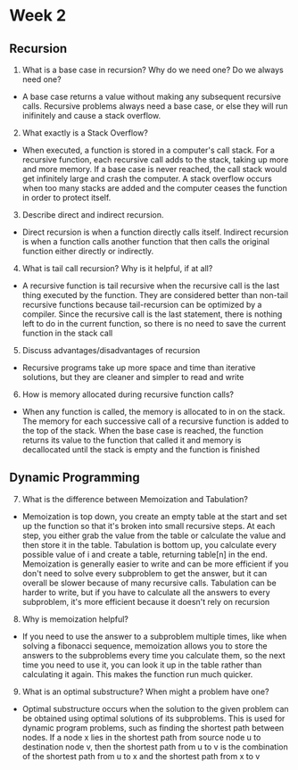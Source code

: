 # Week 2

## Recursion

1. What is a base case in recursion? Why do we need one? Do we always need one?
- A base case returns a value without making any subsequent recursive calls. Recursive problems always need a base case, or else they will run inifinitely and cause a stack overflow. 

2. What exactly is a Stack Overflow?
- When executed, a function is stored in a computer's call stack. For a recursive function, each recursive call adds to the stack, taking up more and more memory. If a base case is never reached, the call stack would get infinitely large and crash the computer. A stack overflow occurs when too many stacks are added and the computer ceases the function in order to protect itself.

3. Describe direct and indirect recursion.
- Direct recursion is when a function directly calls itself. Indirect recursion is when a function calls another function that then calls the original function either directly or indirectly.

4. What is tail call recursion? Why is it helpful, if at all?
- A recursive function is tail recursive when the recursive call is the last thing executed by the function. They are considered better than non-tail recursive functions because tail-recursion can be optimized by a compiler. Since the recursive call is the last statement, there is nothing left to do in the current function, so there is no need to save the current function in the stack call

5. Discuss advantages/disadvantages of recursion
- Recursive programs take up more space and time than iterative solutions, but they are cleaner and simpler to read and write

6. How is memory allocated during recursive function calls?
- When any function is called, the memory is allocated to in on the stack. The memory for each successive call of a recursive function is added to the top of the stack. When the base case is reached, the function returns its value to the function that called it and memory is decallocated until the stack is empty and the function is finished

## Dynamic Programming

7. What is the difference between Memoization and Tabulation?
- Memoization is top down, you create an empty table at the start and set up the function so that it's broken into small recursive steps. At each step, you either grab the value from the table or calculate the value and then store it in the table. Tabulation is bottom up, you calculate every possible value of i and create a table, returning table[n] in the end. Memoization is generally easier to write and can be more efficient if you don't need to solve every subproblem to get the answer, but it can overall be slower because of many recursive calls. Tabulation can be harder to write, but if you have to calculate all the answers to every subproblem, it's more efficient because it doesn't rely on recursion

8. Why is memoization helpful?
- If you need to use the answer to a subproblem multiple times, like when solving a fibonacci sequence, memoization allows you to store the answers to the subproblems every time you calculate them, so the next time you need to use it, you can look it up in the table rather than calculating it again. This makes the function run much quicker.

9. What is an optimal substructure? When might a problem have one?
- Optimal substructure occurs when the solution to the given problem can be obtained using optimal solutions of its subproblems. This is used for dynamic program problems, such as finding the shortest path between nodes. If a node x lies in the shortest path from source node u to destination node v, then the shortest path from u to v is the combination of the shortest path from u to x and the shortest path from x to v